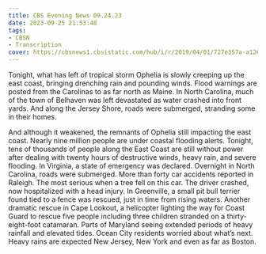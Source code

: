 ```yaml
---
title: CBS Evening News 09.24.23
date: 2023-09-25 21:53:48
tags:
- CBSN
- Transcription
cover: https://cbsnews1.cbsistatic.com/hub/i/r/2019/04/01/727e357a-a126-4138-a2c5-4d3222669d57/thumbnail/640x360/3ff2761028dc5c65cc4f07acd54bcd5c/cbsn2-logo-1920x1080.jpg
---
```

Tonight, what has left of tropical storm Ophelia is slowly creeping up the east coast, bringing drenching rain and pounding winds. Flood warnings are posted from the Carolinas to as far north as Maine. In North Carolina, much of the town of Belhaven was left devastated as water crashed into front yards. And along the Jersey Shore, roads were submerged, stranding some in their homes. 

And although it weakened, the remnants of Ophelia still impacting the east coast. Nearly nine million people are under coastal flooding alerts. Tonight, tens of thousands of people along the East Coast are still without power after dealing with twenty hours of destructive winds, heavy rain, and severe flooding. In Virginia, a state of emergency was declared. Overnight in North Carolina, roads were submerged. More than forty car accidents reported in Raleigh. The most serious when a tree fell on this car. The driver crashed, now hospitalized with a head injury. In Greenville, a small pit bull terrier found tied to a fence was rescued, just in time from rising waters. Another dramatic rescue in Cape Lookout, a helicopter lighting the way for Coast Guard to rescue five people including three children stranded on a thirty-eight-foot catamaran. Parts of Maryland seeing extended periods of heavy rainfall and elevated tides. Ocean City residents worried about what’s next. Heavy rains are expected New Jersey, New York and even as far as Boston. 

